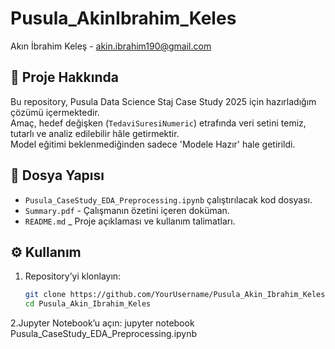 # Pusula_AkinIbrahim_Keles
Akın İbrahim Keleş - akin.ibrahim190@gmail.com

## 📌 Proje Hakkında
Bu repository, Pusula Data Science Staj Case Study 2025 için hazırladığım çözümü içermektedir.  
Amaç, hedef değişken (`TedaviSuresiNumeric`) etrafında veri setini temiz, tutarlı ve analiz edilebilir hâle getirmektir.  
Model eğitimi beklenmediğinden sadece 'Modele Hazır' hale getirildi.

## 📂 Dosya Yapısı
- `Pusula_CaseStudy_EDA_Preprocessing.ipynb` çalıştırılacak kod dosyası. 
- `Summary.pdf` - Çalışmanın özetini içeren doküman.  
- `README.md` _ Proje açıklaması ve kullanım talimatları.
  
## ⚙️ Kullanım
1. Repository’yi klonlayın:
   ```bash
   git clone https://github.com/YourUsername/Pusula_Akin_Ibrahim_Keles.git
   cd Pusula_Akin_Ibrahim_Keles
2.Jupyter Notebook’u açın:
  jupyter notebook Pusula_CaseStudy_EDA_Preprocessing.ipynb

 
